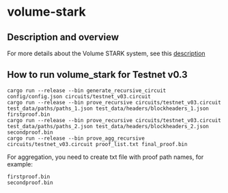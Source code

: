 # volume-stark

## Description and overview

For more details about the Volume STARK system, see this [description](https://docs.maru.network/zk-implementation/schema)


## How to run volume_stark for Testnet v0.3
```
cargo run --release --bin generate_recursive_circuit config/config.json circuits/testnet_v03.circuit
cargo run --release --bin prove_recursive circuits/testnet_v03.circuit test_data/paths/paths_1.json test_data/headers/blockheaders_1.json firstproof.bin
cargo run --release --bin prove_recursive circuits/testnet_v03.circuit test_data/paths/paths_2.json test_data/headers/blockheaders_2.json secondproof.bin
cargo run --release --bin prove_agg_recursive circuits/testnet_v03.circuit proof_list.txt final_proof.bin     
```

For aggregation, you need to create txt file with proof path names, for example:
```
firstproof.bin
secondproof.bin
```
